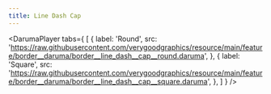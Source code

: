 ```yaml
---
title: Line Dash Cap
---
```


<DarumaPlayer
  tabs={
    [
      {
        label: 'Round',
        src: 'https://raw.githubusercontent.com/verygoodgraphics/resource/main/feature/border__daruma/border__line_dash__cap__round.daruma',
      },
      {
        label: 'Square',
        src: 'https://raw.githubusercontent.com/verygoodgraphics/resource/main/feature/border__daruma/border__line_dash__cap__square.daruma',
      },
    ]
  }
 />